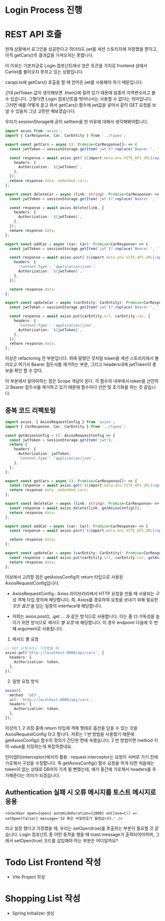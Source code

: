 # Login Process 진행

# REST API 호출

현재 상황에서 로그인을 성공한다고 하더라도 jwt를 세션 스토리지에 저장했을 뿐이고, 아직 getCars()의 결과값을 가져오지는 못합니다.

이 이유는 기본저긍로 Login 컴포넌트에서 얻은 토큰을 가지로 frontend 상에서 Carlist를 불러오지 못하고 있는 상황입니다.

carapi.ts에 getCars() 호출을 할 때 얻어온 jwt를 사용해야 하기 때문입니다.

근데 jwtToken 값이 생각해보면 .then()에 걸려 있기 때문에 일종의 지역변수라고 볼 수 있습니다. 그렇다면 Login 컴포넌트를 벗어나서는 사용할 수 없다는 의미입니다.  
그러면 얘를 어떻게 끌고 와서 getCars() 함수에 jwt값을 넣어서 같이 GET 요청을 보낼 수 있을지 그냥 고민만 해보겠습니다.

우리가 sessionStorage에 굳이 setItem을 한 이유에 대해서 생각해봐야합니다.

```ts
import axios from 'axios';
import { CarResponse, Car, CarEntity } from '../types';

export const getCars = async (): Promise<CarResponse[]> => {
  const jwtToken = sessionStorage.getItem('jwt')?.replace('Bearer ', '');

  const response = await axios.get(`${import.meta.env.VITE_API_URL}/api/cars`, {
    headers: {
      Authorization: `${jwtToken}`,
    },
  });
  return response.data._embedded.cars;
};

export const deleteCar = async (link: string): Promise<CarResponse> => {
  const jwtToken = sessionStorage.getItem('jwt')?.replace('Bearer ', '');

  const response = await axios.delete(link, {
    headers: {
      Authorization: `${jwtToken}`,
    },
  });
  return response.data;
};

export const addCar = async (car: Car): Promise<CarResponse> => {
  const jwtToken = sessionStorage.getItem('jwt')?.replace('Bearer ', '');

  const response = await axios.post(`${import.meta.env.VITE_API_URL}/api/cars`, car, {
    headers: {
      'Content-Type': 'application/json',
      Authorization: `${jwtToken}`,
    },
  });

  return response.data;
};

export const updateCar = async (carEntity: CarEntity): Promise<CarResponse> => {
  const jwtToken = sessionStorage.getItem('jwt')?.replace('Bearer ', '');

  const response = await axios.put(carEntity.url, carEntity.car, {
    headers: {
      'Content-Type': 'application/json',
      Authorization: `${jwtToken}`,
    },
  });
  return response.data;
};
```

이상은 refactoring 전 부분입니다. 위에 말했던 것처럼 token을 세션 스토리지에서 불러오고 여기서 Bearer 접두사를 제거하는 부분, 그리고 headers내에 jwtToken이 중보을 확인 할 수 있다.

이 부분에서 알아야하는 점은 Scope 개념이 된다. 각 함수의 내부에서 token을 선언하고 Bearer 접두사를 제거하고 있기 때문에 함수마다 선언 및 초기화를 하는 것 같습니다.

## 중복 코드 리팩토링

```ts
import axios, { AxiosRequestConfig } from 'axios';
import { CarResponse, Car, CarEntity } from '../types';

const getAxiosConfig = (): AxiosRequestConfig => {
  const jwtToken = sessionStorage.getItem('jwt');
  return {
    headers: {
      Authorization: jwtToken,
      'Content-Type': 'application/json',
    },
  };
};

export const getCars = async (): Promise<CarResponse[]> => {
  const response = await axios.get(`${import.meta.env.VITE_API_URL}/api/cars`, getAxiosConfig());
  return response.data._embedded.cars;
};

export const deleteCar = async (link: string): Promise<CarResponse> => {
  const response = await axios.delete(link, getAxiosConfig());
  return response.data;
};

export const addCar = async (car: Car): Promise<CarResponse> => {
  const response = await axios.post(`${import.meta.env.VITE_API_URL}/api/cars`, car, getAxiosConfig());

  return response.data;
};

export const updateCar = async (carEntity: CarEntity): Promise<CarResponse> => {
  const response = await axios.put(carEntity.url, carEntity.car, getAxiosConfig());
  return response.data;
};
```

이상에서 고려할 점은 getAxiosConfig의 return 타입으로 사용된 AxiosRequestConfig입니다.

- AxiosRequestConfig : Axios 라이브러리에서 HTTP 요청을 만들 때 사용되는 구성 객체 타입 정의에 해당합니다. 즉, Axios를 경유하여 요청을 보내기 위해 필요한 _모든 옵션_ 을 담는 일종의 interface에 해당합니다.

- 저희는 axios.post(), .get ... 과 같은 방식으로 사용합니다. 이는 좀 더 가독성을 높이기 위한 방식으로 _메서드 별 요청_ 에 해당합니다. 이 경우 endpoint 다음에 두 번쨰 argument로 사용됩니다.

1. 메서드 별 요청

```ts
// GET 요청이라고 가정했을 때
axios.get('http://localhost:8080/api/cars', {
  headers: {
    Authorization: token,
  },
});
```

2. 일방 요청 방식

```ts
axios({
  method: 'GET',
  url: 'http://localhost:8080/api/cars',
  headers: {
    Authorization: token,
  },
});
```

이상의 1, 2 과정 중에 return 타입에 객체 형태로 옵션을 담을 수 있는 것을 AxiosRequestConfig 라고 합니다. 저희는 1 번 방법을 사용했기 때문에 getAxiosConfig() 함수의 정의가 간단한 편에 속했습니다. 2 번 방법이면 method 키의 value를 지정하는게 복잡하겠네요.

인터셉터(interceptor)에서의 활용 : request interceptor는 요청이 서버로 가기 전에 가로채서 구성을 수정합니다. 즉 getAxiosConfig() 함수 요청을 하게 되면 처음에는 token이 없는 상태로 DB까지 가게 될 뻔했는데, 얘가 중간에 가로채서 headers를 추가해준다는 의미가 되겠습니다.

## Authentication 실패 시 오류 메시지를 토스트 메시지로 응용

```tsx
<Snackbar open={open} autoHideDuration={2000} onClose={() => setOpen(false)} message='Id 혹은 비밀번호가 들렸습니다.' />
```

라고 설정 했다고 가정했을 때, 우리는 setOpen(true)를 호출하는 부분이 필요할 것 같습니다.
Login 컴포넌트 중 어떤 동작을 했을 때 toast message가 출력되어야하며, 그래서 setOpen(true) 코드를 삽입해야 하는 부분은 어디일까요?

# Todo List Frontend 작성

- Vite Project 작성

# Shopping List 작성

- Spring Initializer 생성
